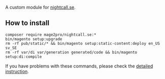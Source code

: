 A custom module for [nightcall.se](https://nightcall.se).

## How to install
```
composer require mage2pro/nightcall.se:*
bin/magento setup:upgrade
rm -rf pub/static/* && bin/magento setup:static-content:deploy en_US sv_SE
rm -rf var/di var/generation generated/code && bin/magento setup:di:compile
```
If you have problems with these commands, please check the [detailed instruction](https://mage2.pro/t/263).